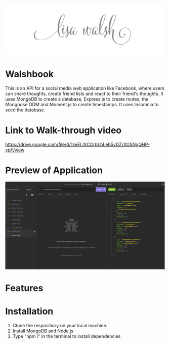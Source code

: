 <img src = "public\assets\LisaWalshPhotographyHeaderImage2.png" alt = "logo">




# Walshbook

This is an API for a social media web application like Facebook, where users can share thoughts, create friend lists and react to their friend's thoughts. It uses MongoDB to create a database, Express.js to create routes, the Mongoose ODM and Moment.js to create timestamps. It uses Insomnia to seed the database.

# Link to Walk-through video

https://drive.google.com/file/d/1seELIXCOrbLbLeb5vDZrXO5NgQHP-xpF/view

# Preview of Application

<img src ="public\assets\Screenshot_20230202_024615.png" alt = "screenshot of app">

# Features

# Installation

1. Clone the respositiory on your local machine.
2. Install MongoDB and Node.js
3. Type "npm i" in the terminal to install dependencies

